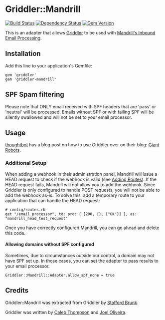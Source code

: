 # Griddler::Mandrill
[![Build Status](http://img.shields.io/travis/wingrunr21/griddler-mandrill.svg?style=flat)](https://travis-ci.org/wingrunr21/griddler-mandrill)
[![Dependency Status](http://img.shields.io/gemnasium/wingrunr21/griddler-mandrill.svg?style=flat)](https://gemnasium.com/wingrunr21/griddler-mandrill)
[![Gem Version](http://img.shields.io/gem/v/griddler-mandrill.svg?style=flat)](https://rubygems.org/gems/griddler-mandrill)

This is an adapter that allows [Griddler](https://github.com/thoughtbot/griddler) to be used with [Mandrill's Inbound Email Processing](http://help.mandrill.com/entries/21699367-Inbound-Email-Processing-Overview).

## Installation

Add this line to your application's Gemfile:

    gem 'griddler'
    gem 'griddler-mandrill'

## SPF Spam filtering

Please note that ONLY email received with SPF headers that are 'pass' or 'neutral' will be processed. Emails without SPF or with failing SPF will be silently swallowed and will not be set to your email processor.

## Usage

[thoughtbot](http://thoughtbot.com) has a blog post on how to use Griddler over on their blog: [Giant
Robots](http://robots.thoughtbot.com/handle-incoming-email-with-griddler).

### Additional Setup

When adding a webhook in their administration panel, Mandrill will issue a HEAD
request to check if the webhook is valid (see [Adding Routes]).  If the HEAD
request fails, Mandrill will not allow you to add the webhook.  Since Griddler
is only configured to handle POST requests, you will not be able to add the
webhook as-is. To solve this, add a temporary route to your application that can
handle the HEAD request:

    # config/routes.rb
    get "/email_processor", to: proc { [200, {}, ["OK"]] }, as: "mandrill_head_test_request"

Once you have correctly configured Mandrill, you can go ahead and delete this code.

[Adding Routes]: http://help.mandrill.com/entries/21699367-Inbound-Email-Processing-Overview

#### Allowing domains without SPF configured
Sometimes, due to circumstances outside our control, a domain may not have SPF set up. In those cases, you can set the adapter to pass results to your email processor.

```
Griddler::Mandrill::Adapter.allow_spf_none = true
```

## Credits

Griddler::Mandrill was extracted from Griddler by [Stafford Brunk](https://github.com/wingrunr21).

Griddler was written by [Caleb Thompson](https://github.com/calebthompson) and [Joel Oliveira](https://github.com/jayroh).
